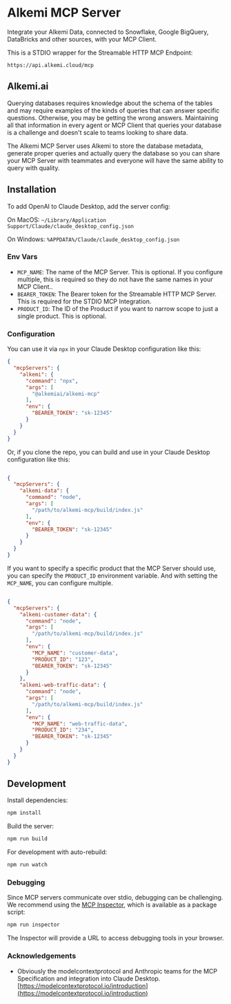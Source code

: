 # Alkemi MCP Server

Integrate your Alkemi Data, connected to Snowflake, Google BigQuery, DataBricks and other sources, with your MCP Client.

This is a STDIO wrapper for the Streamable HTTP MCP Endpoint:

```
https://api.alkemi.cloud/mcp
```

## Alkemi.ai

Querying databases requires knowledge about the schema of the tables and may require examples of the kinds of queries that can answer specific questions. Otherwise, you may be getting the wrong answers. Maintaining all that information in every agent or MCP Client that queries your database is a challenge and doesn't scale to teams looking to share data.

The Alkemi MCP Server uses Alkemi to store the database metadata, generate proper queries and actually query the database so you can share your MCP Server with teammates and everyone will have the same ability to query with quality.


## Installation

To add OpenAI to Claude Desktop, add the server config:

On MacOS: `~/Library/Application Support/Claude/claude_desktop_config.json`

On Windows: `%APPDATA%/Claude/claude_desktop_config.json`

### Env Vars

- `MCP_NAME`: The name of the MCP Server. This is optional. If you configure multiple, this is required so they do not have the same names in your MCP Client..
- `BEARER_TOKEN`: The Bearer token for the Streamable HTTP MCP Server. This is required for the STDIO MCP Integration.
- `PRODUCT_ID`: The ID of the Product if you want to narrow scope to just a single product. This is optional.


### Configuration

You can use it via `npx` in your Claude Desktop configuration like this:

```json
{
  "mcpServers": {
    "alkemi": {
      "command": "npx",
      "args": [
        "@alkemiai/alkemi-mcp"
      ],
      "env": {
        "BEARER_TOKEN": "sk-12345"
      }
    }
  }
}
```


Or, if you clone the repo, you can build and use in your Claude Desktop configuration like this:


```json

{
  "mcpServers": {
    "alkemi-data": {
      "command": "node",
      "args": [
        "/path/to/alkemi-mcp/build/index.js"
      ],
      "env": {
        "BEARER_TOKEN": "sk-12345"
      }
    }
  }
}
```

If you want to specify a specific product that the MCP Server should use, you can specify the `PRODUCT_ID` environment variable. And with setting the `MCP_NAME`, you can configure multiple.


```json

{
  "mcpServers": {
    "alkemi-customer-data": {
      "command": "node",
      "args": [
        "/path/to/alkemi-mcp/build/index.js"
      ],
      "env": {
        "MCP_NAME": "customer-data",
        "PRODUCT_ID": "123",
        "BEARER_TOKEN": "sk-12345"
      }
    },
    "alkemi-web-traffic-data": {
      "command": "node",
      "args": [
        "/path/to/alkemi-mcp/build/index.js"
      ],
      "env": {
        "MCP_NAME": "web-traffic-data",
        "PRODUCT_ID": "234",
        "BEARER_TOKEN": "sk-12345"
      }
    }
  }
}
```

## Development

Install dependencies:
```bash
npm install
```

Build the server:
```bash
npm run build
```

For development with auto-rebuild:
```bash
npm run watch
```

### Debugging

Since MCP servers communicate over stdio, debugging can be challenging. We recommend using the [MCP Inspector](https://github.com/modelcontextprotocol/inspector), which is available as a package script:

```bash
npm run inspector
```

The Inspector will provide a URL to access debugging tools in your browser.

### Acknowledgements

- Obviously the modelcontextprotocol and Anthropic teams for the MCP Specification and integration into Claude Desktop. [https://modelcontextprotocol.io/introduction](https://modelcontextprotocol.io/introduction)
